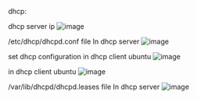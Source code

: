 dhcp:

dhcp server ip
![image](https://github.com/user-attachments/assets/3f0d2bef-4e3a-45de-82ef-849cee45656f)

/etc/dhcp/dhcpd.conf file In dhcp server
![image](https://github.com/user-attachments/assets/ca9926ae-7943-4a7f-bcb6-b9e64cd78fd4)

set dhcp configuration in dhcp client ubuntu
![image](https://github.com/user-attachments/assets/92116c13-4bae-4920-8cdc-6d115fbc5d10)

in dhcp client ubuntu
![image](https://github.com/user-attachments/assets/e3d2c1ed-caea-4ec2-a7ed-03b5864ef02e)

/var/lib/dhcpd/dhcpd.leases file In dhcp server
![image](https://github.com/user-attachments/assets/caa3cb55-25cf-43b2-a4af-cf0c2972782b)

